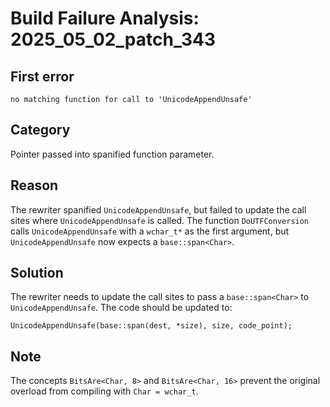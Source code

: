 # Build Failure Analysis: 2025_05_02_patch_343

## First error

`no matching function for call to 'UnicodeAppendUnsafe'`

## Category
Pointer passed into spanified function parameter.

## Reason
The rewriter spanified `UnicodeAppendUnsafe`, but failed to update the call sites where `UnicodeAppendUnsafe` is called. The function `DoUTFConversion` calls `UnicodeAppendUnsafe` with a `wchar_t*` as the first argument, but `UnicodeAppendUnsafe` now expects a `base::span<Char>`.

## Solution
The rewriter needs to update the call sites to pass a `base::span<Char>` to `UnicodeAppendUnsafe`. The code should be updated to:
```
UnicodeAppendUnsafe(base::span(dest, *size), size, code_point);
```

## Note
The concepts `BitsAre<Char, 8>` and `BitsAre<Char, 16>` prevent the original overload from compiling with `Char = wchar_t`.